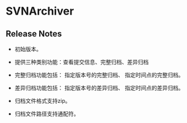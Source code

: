 # SVNArchiver

## Release Notes

+ 初始版本。

+ 提供三种类别功能：查看提交信息、完整归档、差异归档

+ 完整归档功能包括： 指定版本号的完整归档、 指定时间点的完整归档。

+ 差异归档功能包括： 指定版本号的差异归档、 指定时间点的差异归档。

+ 归档文件格式支持zip。

+ 归档文件路径支持通配符。